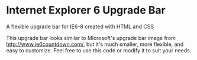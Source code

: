 Internet Explorer 6 Upgrade Bar
===============================

A flexible upgrade bar for IE6-8 created with HTML and CSS

This upgrade bar looks similar to Microsoft's upgrade bar image from http://www.ie6countdown.com/, but it's much smaller, more flexible, and easy to customize. Feel free to use this code or modify it to suit your needs.
